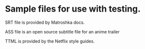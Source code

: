 # Sample files for use with testing. 

SRT file is provided by Matroshka docs. 

ASS file is an open source subtitle file for an anime trailer

TTML is provided by the Netflix style guides. 

